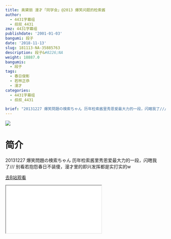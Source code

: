 ```yaml
---
title: 奥黛丽 漫才「同学会」@2013 爆笑问题的检索酱
author:
  - 4431字幕组
  - 叔叔_4431
zmz: 4431字幕组
publishdate: '2001-01-03'
bangumi: 段子
date: '2018-11-13'
slug: 181113-NA-35885763
description: 段子&#8226;NA
weight: 18887.0
bangumis:
  - 段子
tags:
  - 春日俊彰
  - 若林正恭
  - 漫才
categories:
  - 4431字幕组
  - 叔叔_4431

brief: "20131227 爆笑問題の検索ちゃん 历年检索酱里秀恩爱最大力的一段，闪瞎我了/// 别看若抱怨春日不装傻，漫才里的即兴发挥都是实打实的w"
---
```

![](https://i.imgur.com/fiSchDL.jpg)
# 简介  
20131227 爆笑問題の検索ちゃん
历年检索酱里秀恩爱最大力的一段，闪瞎我了///
别看若抱怨春日不装傻，漫才里的即兴发挥都是实打实的w  

[去B站观看](https://www.bilibili.com/video/av35885763/)
<div class ="resp-container"><iframe class="testiframe" src="//player.bilibili.com/player.html?aid=35885763"", scrolling="no", allowfullscreen="true" > </iframe></div> 
